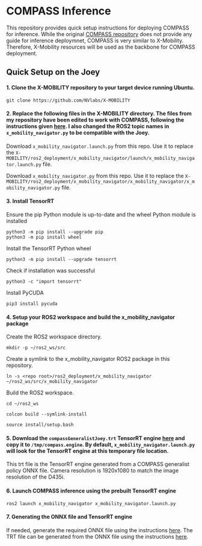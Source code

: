 # COMPASS Inference
This repository provides quick setup instructions for deploying COMPASS for inference. While the original [COMPASS repository](https://github.com/NVlabs/COMPASS) does not provide any guide for inference deploymnet, COMPASS is very similar to X-Mobility. Therefore, X-Mobility resources will be used as the backbone for COMPASS deployment.  

## Quick Setup on the Joey

#### 1. Clone the X-MOBILITY repository to your target device running Ubuntu.
```
git clone https://github.com/NVlabs/X-MOBILITY 
```

#### 2. Replace the following files in the X-MOBILITY directory. The files from my repository have been edited to work with COMPASS, following the instructions given [here](https://github.com/NVlabs/X-MOBILITY/pull/14/commits/d25bebf066a71e49b401c0fb7d60f7f26b324bb6). I also changed the ROS2 topic names in `x_mobility_navigator.py` to be compatible with the Joey. 
Download `x_mobility_navigator.launch.py` from this repo. Use it to replace the `X-MOBILITY/ros2_deployment/x_mobility_navigator/launch/x_mobility_navigator.launch.py` file. 

Download `x_mobility_navigator.py` from this repo. Use it to replace the `X-MOBILITY/ros2_deployment/x_mobility_navigator/x_mobility_navigator/x_mobility_navigator.py` file. 

#### 3. Install TensorRT
Ensure the pip Python module is up-to-date and the wheel Python module is installed
```
python3 -m pip install --upgrade pip
python3 -m pip install wheel
```
Install the TensorRT Python wheel
```
python3 -m pip install --upgrade tensorrt
```
Check if installation was successful
```
python3 -c "import tensorrt"
```
Install PyCUDA
```
pip3 install pycuda
```

#### 4. Setup your ROS2 workspace and build the x_mobility_navigator package
Create the ROS2 workspace directory.
```
mkdir -p ~/ros2_ws/src
```
Create a symlink to the x_mobility_navigator ROS2 package in this repository.
```
ln -s <repo root>/ros2_deployment/x_mobility_navigator ~/ros2_ws/src/x_mobility_navigator
```
Build the ROS2 workspace. 
```
cd ~/ros2_ws
```
```
colcon build --symlink-install
```
```
source install/setup.bash
```

#### 5. Download the `compassGeneralistJoey.trt` TensorRT engine [here](https://drive.google.com/file/d/1PwcrBSycGQe3gUwkXYYPnmfPeqgOxEii/view?usp=sharing) and copy it to `/tmp/compass.engine`. By default, `x_mobility_navigator.launch.py` will look for the TensorRT engine at this temporary file location. 

This trt file is the TensorRT engine generated from a COMPASS generalist policy ONNX file. Camera resolution is 1920x1080 to match the image resolution of the D435i. 

#### 6. Launch COMPASS inference using the prebuilt TensorRT engine
```
ros2 launch x_mobility_navigator x_mobility_navigator.launch.py
```

#### 7. Generating the ONNX file and TensorRT engine
If needed, generate the required ONNX file using the instructions [here](https://github.com/NVlabs/COMPASS?tab=readme-ov-file#model-export). The TRT file can be generated from the ONNX file using the instructions [here](https://github.com/NVlabs/X-MOBILITY/blob/main/ros2_deployment/README.md#step-5---build-the-tensorrt-engine).
